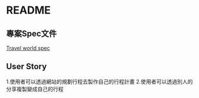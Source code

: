 # README

## 專案Spec文件

[Travel world spec](https://docs.google.com/document/d/1PHm4z6uoF_NfVeylnO_aQJ3ANW9AiD1LJ5_CdOu5s7w/edit#heading=h.gjdgxs)

## User Story
1.使用者可以透過網站的規劃行程去製作自己的行程計畫
2.使用者可以透過別人的分享複製變成自己的行程 
